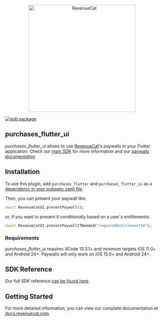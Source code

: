 <p align="center">
  <img src="https://uploads-ssl.webflow.com/5e2613cf294dc30503dcefb7/5e752025f8c3a31d56a51408_logo_red%20(1).svg" width="350" alt="RevenueCat"/>
<br>

[![pub package](https://img.shields.io/pub/v/purchases_flutter_ui.svg)](https://pub.dartlang.org/packages/purchases_flutter_ui)

## purchases_flutter_ui

*purchases_flutter_ui* allows to use [RevenueCat](https://www.revenuecat.com/)'s paywalls in your Flutter application. Check our [main SDK](https://pub.dev/packages/purchases_flutter) for more information and our [paywalls documentation](https://www.revenuecat.com/docs/paywalls)

## Installation
To use this plugin, add `purchases_flutter` and `purchases_flutter_ui` as a [dependency in your pubspec.yaml file](https://flutter.io/platform-plugins/).

Then, you can present your paywall like:
```dart
await RevenueCatUI.presentPaywall();
```

or, if you want to present it conditionally based on a user's entitlements:
```dart
await RevenueCatUI.presentPaywallIfNeeded("requiredEntitlementId");
```

### Requirements
*purchases_flutter_ui* requires XCode 13.3.1+ and minimum targets iOS 11.0+ and Android 24+. Paywalls will only work on iOS 15.0+ and Android 24+.

## SDK Reference
Our full SDK reference [can be found here](https://pub.dev/documentation/purchases_flutter_ui/latest/).

## Getting Started
For more detailed information, you can view our complete documentation at [docs.revenuecat.com](https://docs.revenuecat.com/docs/flutter).
